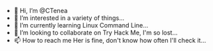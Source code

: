 - 👋 Hi, I’m @CTenea
- 👀 I’m interested in a variety of things...
- 🌱 I’m currently learning Linux Command Line...
- 💞️ I’m looking to collaborate on Try Hack Me, I'm so lost...
- 📫 How to reach me Her is fine, don't know how often I'll check it...

<!---
CTenea/CTenea is a ✨ special ✨ repository because its `README.md` (this file) appears on your GitHub profile.
You can click the Preview link to take a look at your changes.
--->
